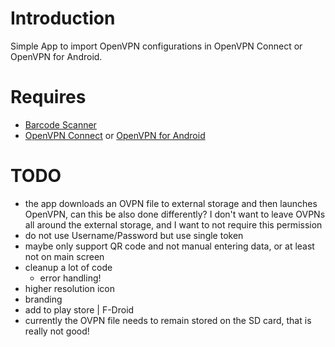 # Introduction

Simple App to import OpenVPN configurations in OpenVPN Connect or OpenVPN for Android.

# Requires

- [Barcode Scanner](https://play.google.com/store/apps/details?id=com.google.zxing.client.android)
- [OpenVPN Connect](https://play.google.com/store/apps/details?id=net.openvpn.openvpn) 
  or [OpenVPN for Android](https://play.google.com/store/apps/details?id=de.blinkt.openvpn)
  
# TODO

- the app downloads an OVPN file to external storage and then launches OpenVPN, can 
  this be also done differently? I don't want to leave OVPNs all around the external
  storage, and I want to not require this permission
- do not use Username/Password but use single token
- maybe only support QR code and not manual entering data, or at least not on main screen
- cleanup a lot of code
  - error handling!
- higher resolution icon
- branding
- add to play store | F-Droid
- currently the OVPN file needs to remain stored on the SD card, that is 
  really not good!
